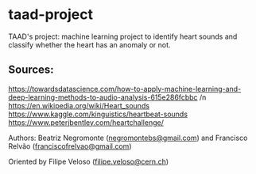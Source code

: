 # taad-project
TAAD's project: machine learning project to identify heart sounds and classify whether the heart has an anomaly or not.

## Sources: 
https://towardsdatascience.com/how-to-apply-machine-learning-and-deep-learning-methods-to-audio-analysis-615e286fcbbc /n
https://en.wikipedia.org/wiki/Heart_sounds
https://www.kaggle.com/kinguistics/heartbeat-sounds
https://www.peterjbentley.com/heartchallenge/

Authors: 
Beatriz Negromonte (negromontebs@gmail.com) and
Francisco Relvão (franciscofrelvao@gmail.com)

Oriented by Filipe Veloso (filipe.veloso@cern.ch)
